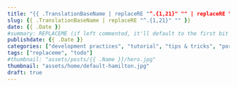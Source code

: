 ```yaml
---
title: "{{ .TranslationBaseName | replaceRE "^.{1,21}" "" | replaceRE "-" " " | title }}"
slug: {{ .TranslationBaseName | replaceRE "^.{1,21}" "" }}
date: {{ .Date }}
#summary: REPLACEME (if left commented, it'll default to the first bit of the content itself)
publishdate: {{ .Date }}
categories: ["development practices", "tutorial", "tips & tricks", "portfolio"]
tags: ["replaceme", "todo"]
#thumbnail: "assets/posts/{{ .Name }}/hero.jpg"
thumbnail: "assets/home/default-hamilton.jpg"
draft: true
---
```

